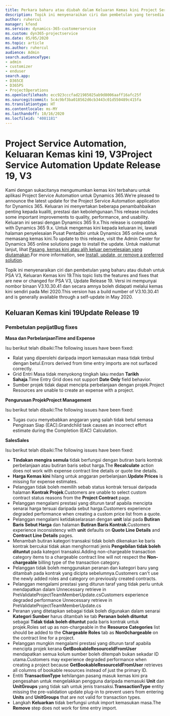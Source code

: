 ```yaml
---
title: Perkara baharu atau diubah dalam Keluaran Kemas kini Project Service Automation 19, V3
description: Topik ini menyenaraikan ciri dan pembetulan yang tersedia dalam Keluaran Kemas kini Project Service Automation 19, V3.
author: ruhercul
manager: kfend
ms.service: dynamics-365-customerservice
ms.custom: dyn365-projectservice
ms.date: 05/05/2020
ms.topic: article
ms.author: ruhercul
audience: Admin
search.audienceType:
- admin
- customizer
- enduser
search.app:
- D365CE
- D365PS
- ProjectOperations
ms.openlocfilehash: ecc923cccfad21985025ab9d8006aaff16afc25f
ms.sourcegitcommit: 5c4c9bf3ba018562d6cb3443c01d550489c415fa
ms.translationtype: HT
ms.contentlocale: ms-MY
ms.lasthandoff: 10/16/2020
ms.locfileid: "4081181"
---
```

# <a name="project-service-automation-update-release-19-v3"></a><span data-ttu-id="c7f3b-103">Project Service Automation, Keluaran Kemas kini 19, V3</span><span class="sxs-lookup"><span data-stu-id="c7f3b-103">Project Service Automation Update Release 19, V3</span></span>

<span data-ttu-id="c7f3b-104">Kami dengan sukacitanya mengumumkan kemas kini terbaharu untuk aplikasi Project Service Automation untuk Dynamics 365.</span><span class="sxs-lookup"><span data-stu-id="c7f3b-104">We’re pleased to announce the latest update for the Project Service Automation application for Dynamics 365.</span></span> <span data-ttu-id="c7f3b-105">Keluaran ini menyertakan beberapa penambahbaikan penting kepada kualiti, prestasi dan kebolehgunaan.</span><span class="sxs-lookup"><span data-stu-id="c7f3b-105">This release includes some important improvements to quality, performance, and usability.</span></span> <span data-ttu-id="c7f3b-106">Keluaran ini serasi dengan Dynamics 365 9.x.</span><span class="sxs-lookup"><span data-stu-id="c7f3b-106">This release is compatible with Dynamics 365 9.x.</span></span> <span data-ttu-id="c7f3b-107">Untuk mengemas kini kepada keluaran ini, lawati halaman penyelesaian Pusat Pentadbir untuk Dynamics 365 online untuk memasang kemas kini.</span><span class="sxs-lookup"><span data-stu-id="c7f3b-107">To update to this release, visit the Admin Center for Dynamics 365 online solutions page to install the update.</span></span> <span data-ttu-id="c7f3b-108">Untuk maklumat lanjut, lihat [Pasang, kemas kini atau alih keluar penyelesaian yang diutamakan](https://docs.microsoft.com/power-platform/admin/install-remove-preferred-solution).</span><span class="sxs-lookup"><span data-stu-id="c7f3b-108">For more information, see [Install, update, or remove a preferred solution](https://docs.microsoft.com/power-platform/admin/install-remove-preferred-solution).</span></span>

<span data-ttu-id="c7f3b-109">Topik ini menyenaraikan ciri dan pembetulan yang baharu atau diubah untuk PSA V3, Keluaran Kemas kini 19.</span><span class="sxs-lookup"><span data-stu-id="c7f3b-109">This topic lists the features and fixes that are new or changed for PSA V3, Update Release 19.</span></span> <span data-ttu-id="c7f3b-110">Versi ini mempunyai nombor binaan V3.10.30.41 dan secara amnya boleh didapati melalui kemas kini sendiri pada Mei 2020.</span><span class="sxs-lookup"><span data-stu-id="c7f3b-110">This version has a build number of V3.10.30.41 and is generally available through a self-update in May 2020.</span></span>

## <a name="update-release-19"></a><span data-ttu-id="c7f3b-111">Keluaran Kemas kini 19</span><span class="sxs-lookup"><span data-stu-id="c7f3b-111">Update Release 19</span></span>

### <a name="bug-fixes"></a><span data-ttu-id="c7f3b-112">Pembetulan pepijat</span><span class="sxs-lookup"><span data-stu-id="c7f3b-112">Bug fixes</span></span>

<span data-ttu-id="c7f3b-113">**Masa dan Perbelanjaan**</span><span class="sxs-lookup"><span data-stu-id="c7f3b-113">**Time and Expense**</span></span>

<span data-ttu-id="c7f3b-114">Isu berikut telah dibaiki:</span><span class="sxs-lookup"><span data-stu-id="c7f3b-114">The following issues have been fixed:</span></span> 

- <span data-ttu-id="c7f3b-115">Ralat yang diperolehi daripada import kemasukan masa tidak timbul dengan betul.</span><span class="sxs-lookup"><span data-stu-id="c7f3b-115">Errors derived from time entry imports are not surfaced correctly.</span></span>
- <span data-ttu-id="c7f3b-116">Grid Entri Masa tidak menyokong tingkah laku medan **Tarikh Sahaja**.</span><span class="sxs-lookup"><span data-stu-id="c7f3b-116">Time Entry Grid does not support **Date Only** field behavior.</span></span>
- <span data-ttu-id="c7f3b-117">Sumber projek tidak dapat mencipta perbelanjaan dengan projek.</span><span class="sxs-lookup"><span data-stu-id="c7f3b-117">Project Resources are unable to create an expense with a project.</span></span>

<span data-ttu-id="c7f3b-118">**Pengurusan Projek**</span><span class="sxs-lookup"><span data-stu-id="c7f3b-118">**Project Management**</span></span>

<span data-ttu-id="c7f3b-119">Isu berikut telah dibaiki:</span><span class="sxs-lookup"><span data-stu-id="c7f3b-119">The following issues have been fixed:</span></span> 

-  <span data-ttu-id="c7f3b-120">Tugas cucu menyebabkan anggaran yang salah tidak betul semasa Pengiraan Siap (EAC).</span><span class="sxs-lookup"><span data-stu-id="c7f3b-120">Grandchild task causes an incorrect effort estimate during the Completion (EAC) Calculation.</span></span>

<span data-ttu-id="c7f3b-121">**Sales**</span><span class="sxs-lookup"><span data-stu-id="c7f3b-121">**Sales**</span></span>

<span data-ttu-id="c7f3b-122">Isu berikut telah dibaiki:</span><span class="sxs-lookup"><span data-stu-id="c7f3b-122">The following issues have been fixed:</span></span> 

- <span data-ttu-id="c7f3b-123">**Tindakan mengira semula** tidak berfungsi dengan butiran baris kontrak perbelanjaan atau butiran baris sebut harga.</span><span class="sxs-lookup"><span data-stu-id="c7f3b-123">The **Recalculate** action does not work with expense contract line details or quote line details.</span></span>
- <span data-ttu-id="c7f3b-124">**Harga Kemas kini** hilang untuk anggaran perbelanjaan.</span><span class="sxs-lookup"><span data-stu-id="c7f3b-124">**Update Prices** is missing for expense estimates.</span></span>
-  <span data-ttu-id="c7f3b-125">Pelanggan tidak boleh memilih sebab status kontrak tersuai daripada halaman **Kontrak Projek**.</span><span class="sxs-lookup"><span data-stu-id="c7f3b-125">Customers are unable to select custom contract status reasons from the **Project Contract** page.</span></span>
- <span data-ttu-id="c7f3b-126">Pelanggan mengalami prestasi yang diturun taraf apabila mencipta senarai harga tersuai daripada sebut harga.</span><span class="sxs-lookup"><span data-stu-id="c7f3b-126">Customers experience degraded performance when creating a custom price list from a quote.</span></span>
- <span data-ttu-id="c7f3b-127">Pelanggan mengalami ketidakselarasan dengan **unit** lalai pada **Butiran Baris Sebut Harga** dan halaman **Butiran Baris Kontrak**.</span><span class="sxs-lookup"><span data-stu-id="c7f3b-127">Customers experience inconsistency with **unit** defaults on **Quote Line Details** and **Contract Line Details** pages.</span></span>
- <span data-ttu-id="c7f3b-128">Menambah butiran kategori transaksi tidak boleh dikenakan ke baris kontrak bercukai tidak akan menghormati jenis **Pengebilan tidak boleh dituntut** pada kategori transaksi.</span><span class="sxs-lookup"><span data-stu-id="c7f3b-128">Adding non-chargeable transaction category items to a chargeable contract line will not respect the **Non-chargeable** billing type of the transaction category.</span></span>
- <span data-ttu-id="c7f3b-129">Pelanggan tidak boleh menggunakan peranan dan kategori baru yang ditambah pada kontrak yang dicipta sebelumnya.</span><span class="sxs-lookup"><span data-stu-id="c7f3b-129">Customers can't use the newly added roles and category on previously created contracts.</span></span>
- <span data-ttu-id="c7f3b-130">Pelanggan mengalami prestasi yang diturun taraf yang tidak perlu untuk mendapatkan dalam Unnecessary retrieve in PreValidateProjectTeamMemberUpdate.cs</span><span class="sxs-lookup"><span data-stu-id="c7f3b-130">Customers experience degraded performance Unnecessary retrieve in PreValidateProjectTeamMemberUpdate.cs</span></span>
- <span data-ttu-id="c7f3b-131">Peranan yang ditetapkan sebagai tidak boleh digunakan dalam senarai **Kategori Sumber** harus ditambah ke tab **Peranan boleh dituntut** sebagai **Tidak tidak boleh dituntut** pada baris kontrak untuk projek.</span><span class="sxs-lookup"><span data-stu-id="c7f3b-131">Roles set up as non-chargeable in the **Resource Categories** list should be added to the **Chargeable Roles** tab as **Non0chargeable** on the contract line for a project.</span></span>
- <span data-ttu-id="c7f3b-132">Pelanggan mungkin mengalami prestasi yang diturun taraf apabila mencipta projek kerana **GetBookableResourceIdFromUser** mendapatkan semua kolum sumber boleh ditempah bukan sekadar ID utama.</span><span class="sxs-lookup"><span data-stu-id="c7f3b-132">Customers may experience degraded performance when creating a project because **GetBookableResourceIdFromUser** retrieves all columns of bookable resources instead of just the primary ID.</span></span>
- <span data-ttu-id="c7f3b-133">Entiti **TransactionType** kehilangan pasang masuk kemas kini pra pengesahan untuk mengelakkan pengguna daripada memasuki **Unit** dan **UnitGroups** yang tidak sah untuk jenis transaksi.</span><span class="sxs-lookup"><span data-stu-id="c7f3b-133">**TransactionType** entity missing the pre-validation update plug-in to prevent users from entering **Units** and **UnitGroups** that are not valid for transaction types.</span></span>
- <span data-ttu-id="c7f3b-134">Langkah **Keluarkan** tidak berfungsi untuk import kemasukan masa.</span><span class="sxs-lookup"><span data-stu-id="c7f3b-134">The **Remove** step does not work for time entry import.</span></span>
